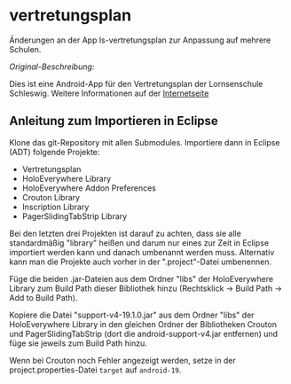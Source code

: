 vertretungsplan
==================

Änderungen an der App ls-vertretungsplan zur Anpassung auf mehrere Schulen.

*Original-Beschreibung:*

Dies ist eine Android-App für den Vertretungsplan der Lornsenschule Schleswig. Weitere Informationen auf der [Internetseite](http://johan12345.github.io/ls-vertretungsplan/)

Anleitung zum Importieren in Eclipse
------------------------------------

Klone das git-Repository mit allen Submodules. Importiere dann in Eclipse (ADT) folgende Projekte:

* Vertretungsplan
* HoloEverywhere Library
* HoloEverywhere Addon Preferences
* Crouton Library
* Inscription Library
* PagerSlidingTabStrip Library

Bei den letzten drei Projekten ist darauf zu achten, dass sie alle standardmäßig "library" heißen und darum nur eines zur Zeit in Eclipse importiert werden kann und danach umbenannt werden muss. Alternativ kann man die Projekte auch vorher in der ".project"-Datei umbenennen.

Füge die beiden .jar-Dateien aus dem Ordner "libs" der HoloEverywhere Library zum Build Path dieser Bibliothek hinzu (Rechtsklick -> Build Path -> Add to Build Path).

Kopiere die Datei "support-v4-19.1.0.jar" aus dem Ordner "libs" der HoloEverywhere Library in den gleichen Ordner der Bibliotheken Crouton und PagerSlidingTabStrip (dort die android-support-v4.jar entfernen) und füge sie jeweils zum Build Path hinzu.

Wenn bei Crouton noch Fehler angezeigt werden, setze in der project.properties-Datei `target` auf `android-19`.
